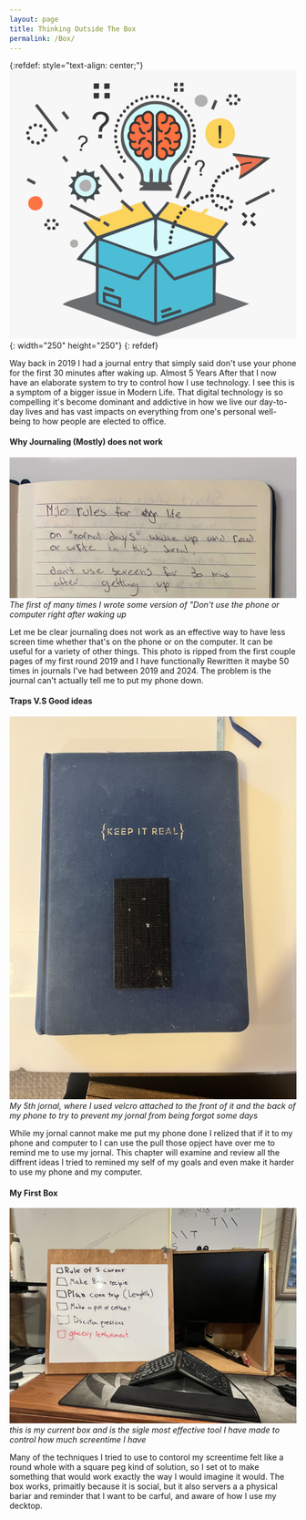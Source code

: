 ```yaml
---
layout: page
title: Thinking Outside The Box
permalink: /Box/
---
```


{:refdef: style="text-align: center;"}
![](/img/box.webp){: width="250" height="250"}
{: refdef}

Way back in 2019 I had a journal entry that simply said don't use your phone for the first 30 minutes after waking up. Almost 5 Years After that I now have an elaborate system to try to control how I use technology. I see this is a symptom of a bigger issue in Modern Life. That digital technology is so compelling it's become dominant and addictive in how we live our day-to-day lives and has vast impacts on everything from one's personal well-being to how people are elected to office.



#### Why Journaling (Mostly) does not work

![](/img/jornal-page.jpg)
*The first of many times I wrote some version of "Don't use the phone or computer right after waking up*

Let me be clear journaling does not work as an effective way to have less screen time whether that's on the phone or on the computer. It can be useful for a variety of other things. This photo is ripped from the first couple pages of my first round 2019 and I have functionally Rewritten it maybe 50 times in journals I've had between 2019 and 2024. The problem is the journal can't actually tell me to put my phone down.

#### Traps V.S Good ideas

![](/img/trap-good_idea.jpg)
*My 5th jornal, where I used velcro attached to the front of it and the back of my phone to try to prevent my jornal from being forgot some days*

While my jornal cannot make me put my phone done I relized that if it to my phone and computer to I can use the pull those opject have over me to remind me to use my jornal. This chapter will examine and review all the diffrent ideas I tried to remined my self of my goals and even make it harder to use my phone and my computer.

#### My First Box

![](/img/my-first-box.jpg)
*this is my current box and is the sigle most effective tool I have made to control how much screentime I have*

Many of the techniques I tried to use to contorol my screentime felt like a round whole with a square peg kind of solution, so I set ot to make something that would work exactly the way I would imagine it would. The box works, primaitly because it is social, but it also servers a a physical bariar and reminder that I want to be carful, and aware of how I use my decktop. 
